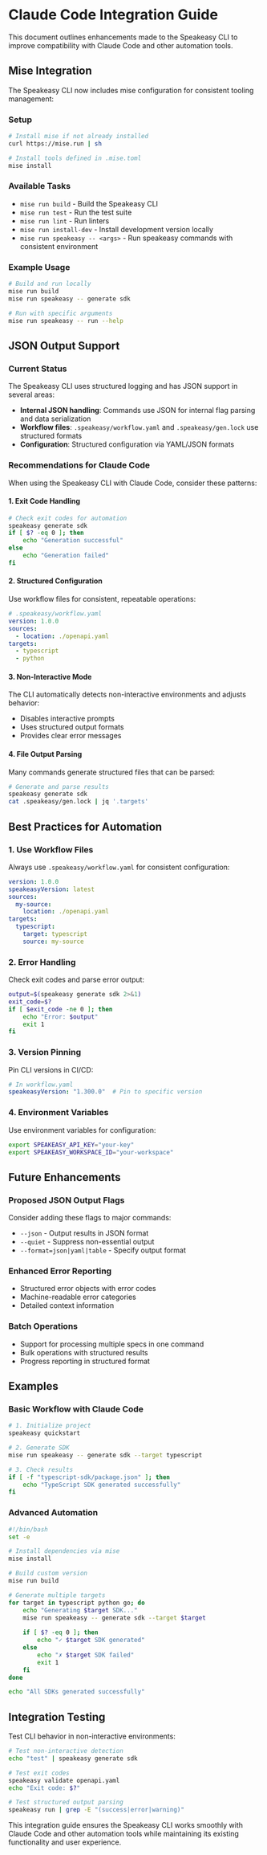 # Claude Code Integration Guide

This document outlines enhancements made to the Speakeasy CLI to improve compatibility with Claude Code and other automation tools.

## Mise Integration

The Speakeasy CLI now includes mise configuration for consistent tooling management:

### Setup
```bash
# Install mise if not already installed
curl https://mise.run | sh

# Install tools defined in .mise.toml
mise install
```

### Available Tasks
- `mise run build` - Build the Speakeasy CLI
- `mise run test` - Run the test suite  
- `mise run lint` - Run linters
- `mise run install-dev` - Install development version locally
- `mise run speakeasy -- <args>` - Run speakeasy commands with consistent environment

### Example Usage
```bash
# Build and run locally
mise run build
mise run speakeasy -- generate sdk

# Run with specific arguments
mise run speakeasy -- run --help
```

## JSON Output Support

### Current Status
The Speakeasy CLI uses structured logging and has JSON support in several areas:

- **Internal JSON handling**: Commands use JSON for internal flag parsing and data serialization
- **Workflow files**: `.speakeasy/workflow.yaml` and `.speakeasy/gen.lock` use structured formats
- **Configuration**: Structured configuration via YAML/JSON formats

### Recommendations for Claude Code

When using the Speakeasy CLI with Claude Code, consider these patterns:

#### 1. Exit Code Handling
```bash
# Check exit codes for automation
speakeasy generate sdk
if [ $? -eq 0 ]; then
    echo "Generation successful"
else
    echo "Generation failed"
fi
```

#### 2. Structured Configuration
Use workflow files for consistent, repeatable operations:
```yaml
# .speakeasy/workflow.yaml
version: 1.0.0
sources:
  - location: ./openapi.yaml
targets:
  - typescript
  - python
```

#### 3. Non-Interactive Mode
The CLI automatically detects non-interactive environments and adjusts behavior:
- Disables interactive prompts
- Uses structured output formats
- Provides clear error messages

#### 4. File Output Parsing
Many commands generate structured files that can be parsed:
```bash
# Generate and parse results
speakeasy generate sdk
cat .speakeasy/gen.lock | jq '.targets'
```

## Best Practices for Automation

### 1. Use Workflow Files
Always use `.speakeasy/workflow.yaml` for consistent configuration:
```yaml
version: 1.0.0
speakeasyVersion: latest
sources:
  my-source:
    location: ./openapi.yaml
targets:
  typescript:
    target: typescript
    source: my-source
```

### 2. Error Handling
Check exit codes and parse error output:
```bash
output=$(speakeasy generate sdk 2>&1)
exit_code=$?
if [ $exit_code -ne 0 ]; then
    echo "Error: $output"
    exit 1
fi
```

### 3. Version Pinning
Pin CLI versions in CI/CD:
```yaml
# In workflow.yaml
speakeasyVersion: "1.300.0"  # Pin to specific version
```

### 4. Environment Variables
Use environment variables for configuration:
```bash
export SPEAKEASY_API_KEY="your-key"
export SPEAKEASY_WORKSPACE_ID="your-workspace"
```

## Future Enhancements

### Proposed JSON Output Flags
Consider adding these flags to major commands:
- `--json` - Output results in JSON format
- `--quiet` - Suppress non-essential output
- `--format=json|yaml|table` - Specify output format

### Enhanced Error Reporting
- Structured error objects with error codes
- Machine-readable error categories
- Detailed context information

### Batch Operations
- Support for processing multiple specs in one command
- Bulk operations with structured results
- Progress reporting in structured format

## Examples

### Basic Workflow with Claude Code
```bash
# 1. Initialize project
speakeasy quickstart

# 2. Generate SDK
mise run speakeasy -- generate sdk --target typescript

# 3. Check results
if [ -f "typescript-sdk/package.json" ]; then
    echo "TypeScript SDK generated successfully"
fi
```

### Advanced Automation
```bash
#!/bin/bash
set -e

# Install dependencies via mise
mise install

# Build custom version
mise run build

# Generate multiple targets
for target in typescript python go; do
    echo "Generating $target SDK..."
    mise run speakeasy -- generate sdk --target $target
    
    if [ $? -eq 0 ]; then
        echo "✓ $target SDK generated"
    else
        echo "✗ $target SDK failed"
        exit 1
    fi
done

echo "All SDKs generated successfully"
```

## Integration Testing

Test CLI behavior in non-interactive environments:
```bash
# Test non-interactive detection
echo "test" | speakeasy generate sdk

# Test exit codes
speakeasy validate openapi.yaml
echo "Exit code: $?"

# Test structured output parsing
speakeasy run | grep -E "(success|error|warning)"
```

This integration guide ensures the Speakeasy CLI works smoothly with Claude Code and other automation tools while maintaining its existing functionality and user experience.
